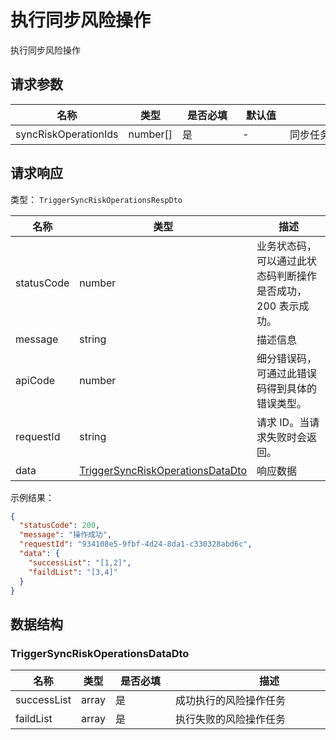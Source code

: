 # 执行同步风险操作

<!--
  警告⚠️：
  不要直接修改该文档，
  https://github.com/Authing/authing-docs-factory
  使用该项目进行生成
-->

<LastUpdated />

执行同步风险操作

## 请求参数

| 名称 | 类型 | <div style="width:80px">是否必填</div> | <div style="width:60px">默认值</div> | <div style="width:300px">描述</div> | <div style="width:200px">示例值</div> |
| ---- | ---- | ---- | ---- | ---- | ---- |
| syncRiskOperationIds | number[] | 是 | - | 同步任务风险操作 ID  | `[1,2]` |


<!-- 暂时不显示示例代码 -->
<!-- ## 示例代码
```java
import cn.authing.sdk.java.dto.*;
import cn.authing.sdk.java.client.ManagementClient;
import cn.authing.sdk.java.model.ManagementClientOptions;

class Test {
    private static String ACCESS_KEY_ID = "AUTHING_USERPOOL_ID";
    private static String ACCESS_KEY_SECRET = "AUTHING_USERPOOL_SECRET";

    public static void main(String[] args) {
        ManagementClientOptions clientOptions = new ManagementClientOptions(ACCESS_KEY_ID, ACCESS_KEY_SECRET);
        ManagementClient managementClient = new ManagementClient(clientOptions);
    
        TriggerSyncRiskOperationDto request = new TriggerSyncRiskOperationDto();
        request.setSyncRiskOperationIds(new List<String>("1","2",));
        
        TriggerSyncRiskOperationsRespDto response = managementClient.triggerSyncRiskOperations(request);
        System.out.println(response);
    }
}
```
 -->


## 请求响应

类型： `TriggerSyncRiskOperationsRespDto`

| 名称 | 类型 | 描述 |
| ---- | ---- | ---- |
| statusCode | number | 业务状态码，可以通过此状态码判断操作是否成功，200 表示成功。 |
| message | string | 描述信息 |
| apiCode | number | 细分错误码，可通过此错误码得到具体的错误类型。 |
| requestId | string | 请求 ID。当请求失败时会返回。 |
| data | <a href="#TriggerSyncRiskOperationsDataDto">TriggerSyncRiskOperationsDataDto</a> | 响应数据 |



示例结果：

```json
{
  "statusCode": 200,
  "message": "操作成功",
  "requestId": "934108e5-9fbf-4d24-8da1-c330328abd6c",
  "data": {
    "successList": "[1,2]",
    "faildList": "[3,4]"
  }
}
```

## 数据结构


### <a id="TriggerSyncRiskOperationsDataDto"></a> TriggerSyncRiskOperationsDataDto

| 名称 | 类型 | <div style="width:80px">是否必填</div> | <div style="width:300px">描述</div> | <div style="width:200px">示例值</div> |
| ---- |  ---- | ---- | ---- | ---- |
| successList | array | 是 | 成功执行的风险操作任务   |  `[1,2]` |
| faildList | array | 是 | 执行失败的风险操作任务   |  `[3,4]` |


